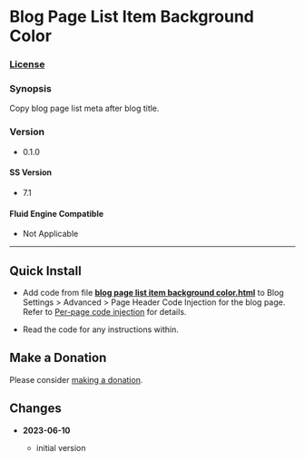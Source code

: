 # Blog Page List Item Background Color

### [License][1]

### Synopsis

Copy blog page list meta after blog title.

### Version

  * 0.1.0

#### SS Version

  * 7.1

#### Fluid Engine Compatible

  * Not Applicable

---

## Quick Install

* Add code from file **[blog page list item background color.html][2]** to Blog
  Settings > Advanced > Page Header Code Injection for the blog page. Refer to
  [Per-page code injection][3] for details.
  
* Read the code for any instructions within.

## Make a Donation

Please consider [making a donation][4].

## Changes

<!-- * **2021-05-19**

  * added a choice of paragraph styles
  * user can set store url slug
  * bumped version to 0.2d0
  -->
* **2023-06-10**

  * initial version

[1]: https://github.com/tomsWebConsulting/twcsl/blob/main/LICENSE.txt#L1
[2]: blog%20page%20list%20item%20background%20color.html#L1
[3]: https://support.squarespace.com/hc/en-us/articles/205815908-Using-code-injection#toc-per-page-code-injection
[4]: https://github.com/tomsWebConsulting/twcsl#make-a-donation

